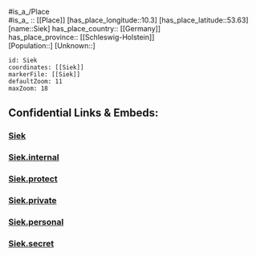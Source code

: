 ﻿---
location: [53.63,10.3] 
mapzoom: [7,12] 
mapmarker: city 
type: City
tags:
- geo/City


SpocWebEntityId: 34251
isDeleted: false
confidential: public

---
#is_a_/Place  
#is_a_ :: [[Place]] 
[has_place_longitude::10.3] 
[has_place_latitude::53.63] 
[name::Siek] 
has_place_country:: [[Germany]]  
has_place_province:: [[Schleswig-Holstein]]  
[Population::] 
[Unknown::] 


```leaflet
id: Siek
coordinates: [[Siek]] 
markerFile: [[Siek]] 
defaultZoom: 11 
maxZoom: 18
```


## Confidential Links & Embeds: 

### [Siek](/_public/Earth/Continent/Europe/Europe~Central/Germany/Germany~West/Schleswig-Holstein/counties~SH/Stormarn/cities~Stormarn/Siek.md) 

### [Siek.internal](/_internal/Earth/Continent/Europe/Europe~Central/Germany/Germany~West/Schleswig-Holstein/counties~SH/Stormarn/cities~Stormarn/Siek.internal.md) 

### [Siek.protect](/_protect/Earth/Continent/Europe/Europe~Central/Germany/Germany~West/Schleswig-Holstein/counties~SH/Stormarn/cities~Stormarn/Siek.protect.md) 

### [Siek.private](/_private/Earth/Continent/Europe/Europe~Central/Germany/Germany~West/Schleswig-Holstein/counties~SH/Stormarn/cities~Stormarn/Siek.private.md) 

### [Siek.personal](/_personal/Earth/Continent/Europe/Europe~Central/Germany/Germany~West/Schleswig-Holstein/counties~SH/Stormarn/cities~Stormarn/Siek.personal.md) 

### [Siek.secret](/_secret/Earth/Continent/Europe/Europe~Central/Germany/Germany~West/Schleswig-Holstein/counties~SH/Stormarn/cities~Stormarn/Siek.secret.md) 
